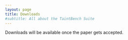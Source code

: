 ```yaml
---
layout: page
title: Downloads
#subtitle: All about the TaintBench Suite
---
```

Downloads will be available once the paper gets accepted. 

